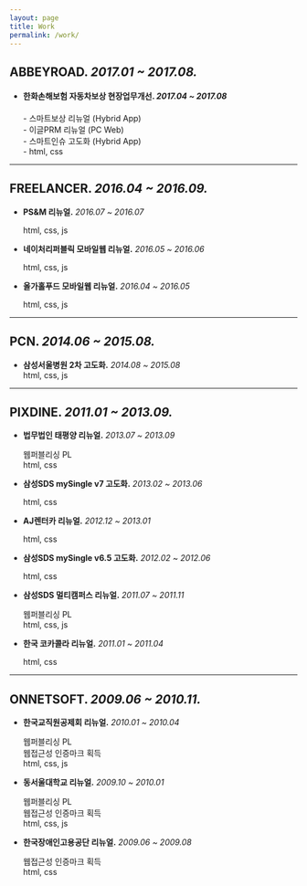 ```yaml
---
layout: page
title: Work
permalink: /work/
---
```



## ABBEYROAD. _2017.01 ~ 2017.08._

- #### **한화손해보험 자동차보상 현장업무개선.** _2017.04 ~ 2017.08_
  <div>
  - 스마트보상 리뉴얼 (Hybrid App)<br>
  - 이글PRM 리뉴얼 (PC Web)<br>
  - 스마트인슈 고도화 (Hybrid App)<br>
  - html, css<br>
  </div>

- - -


## FREELANCER. _2016.04 ~ 2016.09._

- **PS&M 리뉴얼.**  _2016.07 ~ 2016.07_
  <div>
  html, css, js
  </div>

- **네이처리퍼블릭 모바일웹 리뉴얼.**  _2016.05 ~ 2016.06_
  <div>
  html, css, js
  </div>

- **올가홀푸드 모바일웹 리뉴얼.**  _2016.04 ~ 2016.05_
  <div>
  html, css, js
  </div>


- - -


## PCN. _2014.06 ~ 2015.08._

- **삼성서울병원 2차 고도화.**  _2014.08  ~ 2015.08_
  <div>
  html, css, js
  </div>


- - -


## PIXDINE. _2011.01 ~ 2013.09._

- **법무법인 태평양 리뉴얼.** _2013.07 ~ 2013.09_
  <div>
  웹퍼블리싱 PL<br>
  html, css<br>
  </div>

- **삼성SDS mySingle v7 고도화.**  _2013.02 ~ 2013.06_
  <div>
  html, css<br>
  </div>

- **AJ렌터카 리뉴얼.**  _2012.12 ~ 2013.01_
  <div>
  html, css<br>
  </div>

- **삼성SDS mySingle v6.5 고도화.**  _2012.02 ~ 2012.06_
  <div>
  html, css<br>
  </div>

- **삼성SDS 멀티캠퍼스 리뉴얼.**  _2011.07 ~ 2011.11_
  <div>
  웹퍼블리싱 PL<br>
  html, css, js<br>
  </div>

- **한국 코카콜라 리뉴얼.**  _2011.01 ~ 2011.04_
  <div>
  html, css<br>
  </div>


- - -


## ONNETSOFT. _2009.06 ~ 2010.11._

- **한국교직원공제회 리뉴얼.**  _2010.01 ~ 2010.04_
  <div>
  웹퍼블리싱 PL<br>
  웹접근성 인증마크 획득<br>
  html, css, js<br>
  </div>

- **동서울대학교 리뉴얼.**  _2009.10 ~ 2010.01_
  <div>
  웹퍼블리싱 PL<br>
  웹접근성 인증마크 획득<br>
  html, css, js<br>
  </div>

- **한국장애인고용공단 리뉴얼.**  _2009.06 ~ 2009.08_
  <div>
  웹접근성 인증마크 획득<br>
  html, css<br>
  </div>
